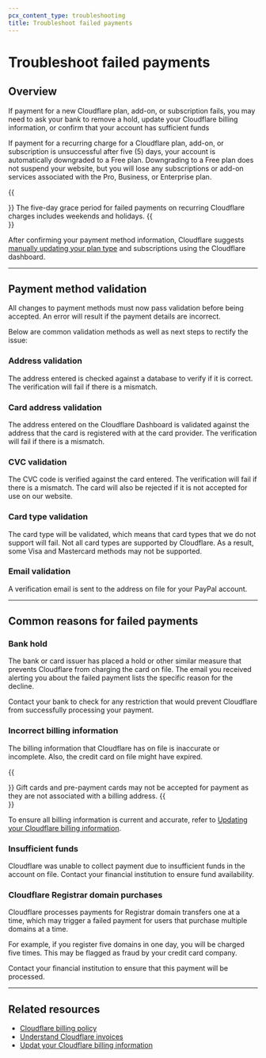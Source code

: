 ```yaml
---
pcx_content_type: troubleshooting
title: Troubleshoot failed payments
---
```


# Troubleshoot failed payments

## Overview

If payment for a new Cloudflare plan, add-on, or subscription fails, you may need to ask your bank to remove a hold, update your Cloudflare billing information, or confirm that your account has sufficient funds

If payment for a recurring charge for a Cloudflare plan, add-on, or subscription is unsuccessful after five (5) days, your account is automatically downgraded to a Free plan. Downgrading to a Free plan does not suspend your website, but you will lose any subscriptions or add-on services associated with the Pro, Business, or Enterprise plan.

{{<Aside type="warning">}}
The five-day grace period for failed payments on recurring Cloudflare charges includes weekends and holidays.
{{</Aside>}}

After confirming your payment method information, Cloudflare suggests [manually updating your plan type](/fundamentals/subscriptions-and-billing/change-plan/) and subscriptions using the Cloudflare dashboard.

___

## Payment method validation

All changes to payment methods must now pass validation before being accepted. An error will result if the payment details are incorrect.

Below are common validation methods as well as next steps to rectify the issue:

### Address validation

The address entered is checked against a database to verify if it is correct. The verification will fail if there is a mismatch.

### Card address validation

The address entered on the Cloudflare Dashboard is validated against the address that the card is registered with at the card provider. The verification will fail if there is a mismatch.

### CVC validation

The CVC code is verified against the card entered. The verification will fail if there is a mismatch. The card will also be rejected if it is not accepted for use on our website.

### Card type validation

The card type will be validated, which means that card types that we do not support will fail. Not all card types are supported by Cloudflare. As a result, some Visa and Mastercard methods may not be supported.

### Email validation

A verification email is sent to the address on file for your PayPal account.

___

## Common reasons for failed payments

### Bank hold

The bank or card issuer has placed a hold or other similar measure that prevents Cloudflare from charging the card on file. The email you received alerting you about the failed payment lists the specific reason for the decline.

Contact your bank to check for any restriction that would prevent Cloudflare from successfully processing your payment.

### Incorrect billing information

The billing information that Cloudflare has on file is inaccurate or incomplete. Also, the credit card on file might have expired.

{{<Aside type="note">}}
Gift cards and pre-payment cards may not be accepted for payment as they are not associated with a billing address.
{{</Aside>}}

To ensure all billing information is current and accurate, refer to [Updating your Cloudflare billing information](/fundamentals/subscriptions-and-billing/update-billing-info/).

### Insufficient funds

Cloudflare was unable to collect payment due to insufficient funds in the account on file. Contact your financial institution to ensure fund availability.

### Cloudflare Registrar domain purchases

Cloudflare processes payments for Registrar domain transfers one at a time, which may trigger a failed payment for users that purchase multiple domains at a time.

For example, if you register five domains in one day, you will be charged five times. This may be flagged as fraud by your credit card company.

Contact your financial institution to ensure that this payment will be processed.

___

## Related resources

-   [Cloudflare billing policy](/support/account-management-billing/billing-cloudflare-plans/cloudflare-billing-policy/)
-   [Understand Cloudflare invoices](/fundamentals/subscriptions-and-billing/understand-invoices/)
-   [Updat your Cloudflare billing information](/fundamentals/subscriptions-and-billing/update-billing-info/)
